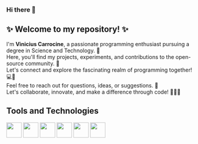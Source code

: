 ### Hi there 👋

## ✨ Welcome to my repository! ✨
I'm **Vinicius Carrocine**, a passionate programming enthusiast pursuing a degree in Science and Technology. 🚀<br>
Here, you'll find my projects, experiments, and contributions to the open-source community. 🌟<br>
Let's connect and explore the fascinating realm of programming together! 💻🌈<br>
Feel free to reach out for questions, ideas, or suggestions. 📩<br>
Let's collaborate, innovate, and make a difference through code! 👥💡💪

## Tools and Technologies

<img src="https://upload.wikimedia.org/wikipedia/commons/thumb/3/3f/Git_icon.svg/2048px-Git_icon.svg.png" width="40" height="40">  <img src="https://images.vexels.com/media/users/3/166179/isolated/preview/b83d6b47a9502dfaf535087627a8bf96-icone-da-linguagem-de-programacao-c.png" width="40" height="40"/>  <img src="https://upload.wikimedia.org/wikipedia/commons/thumb/3/38/HTML5_Badge.svg/2048px-HTML5_Badge.svg.png" width="40" height="40"/>  <img src="https://cdn.cdnlogo.com/logos/c/18/css.svg" width="40" height="40"/>  <img src="https://upload.wikimedia.org/wikipedia/commons/thumb/c/c3/Python-logo-notext.svg/1869px-Python-logo-notext.svg.png" width="40" height="40"/> <img src="https://www.svgrepo.com/download/184143/java.svg" width="40" height="40"/>
